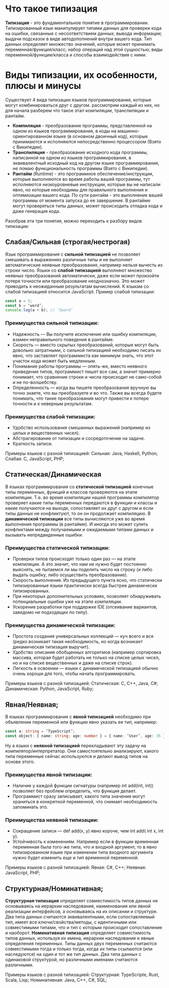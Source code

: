 # Что такое типизация
**Типизация** - это фундаментальное понятие в программировании. Типизированный язык манипулирует типами данных для проверки кода на ошибки, связанные с несоответствием данных; вывода информации; выдачи подсказок в виде автодополнений внутри вашего кода. Тип данных определяет множество значений, которые может принимать переменная/функция/класс; набор операций над этой сущностью; виды переменной/функции/класса и способы взаимодействия с ними.
# Виды типизации, их особенности, плюсы и минусы
Существует 4 вида типизации языков программирования, которые могут комбинироваться друг с другом. рассмотрим каждый из них, но для начала разберем что такое этап компиляции, транспиляции и рантайм.

* **Компиляция** - преобразование программы, представленной на одном из языков программирования, в коды на машинно-ориентированном языке (в основном двоичный код), которые принимаются и исполняются непосредственно процессором (Взято с Википедии).
* **Транспиляция** - преобразование исходного кода программы, написанной на одном из языков программирования, в эквивалентный исходный код на другом языке программирования, не ломаю функциональность программы (Взято с Википедии).
* **Рантайм** (Runtime) - это программное обеспечение/инструкции, которые выполняются во время работы вашей программы, тут исполняются низкоуровневые инструкции, которые вы не написали явно, но которые необходимы для правильного выполнения и оптимизации вашего кода. По сути рантайм - это выполнение вашей программы от момента запуска до ее завершение. В рантайме могут проверяться типы данных, может происходить отладка кода и даже генерация кода.

Разобрав эти три понятия, можно переходить к разбору видов типизации:

## Слабая/Сильная (строгая/нестрогая)
Язык программирования с **сильной типизацией** не позволяет смешивать в выражениях различные типы и не выполняет автоматические неявные преобразования, например нельзя вычесть из строки число. Языки со **слабой типизацией** выполняют множество неявных преобразований автоматически, даже если может произойти потеря точности или преобразование неоднозначно. Это может приводить к неожиданным результатам вычислений. К языкам со слабой типизацией относится JavaScript. Пример слабой типизации:
```TypeScript
const a = 5;
const b = ‘word’;
console.log(a + b); // ‘5word’
```

### Преимущества сильной типизации:
* Надежность — Вы получите исключение или ошибку компиляции, взамен неправильного поведения в рантайме.
* Скорость — вместо скрытых преобразований, которые могут быть довольно затратными, с сильной типизацией необходимо писать их явно, что заставляет программиста как минимум знать, что этот участок кода может быть медленным.
* Понимание работы программы — опять-же, вместо неявного приведения типов, программист пишет все сам, а значит примерно понимает, что сравнение строки и числа происходит не само-собой и не по-волшебству.
* Определенность — когда вы пишете преобразования вручную вы точно знаете, что вы преобразуете и во что. Также вы всегда будете понимать, что такие преобразования могут привести к потере точности и к неверным результатам.

### Преимущества слабой типизации:
* Удобство использования смешанных выражений (например из целых и вещественных чисел).
* Абстрагирование от типизации и сосредоточение на задаче.
* Краткость записи.

Примеры языков с разной типизацией:
Сильная: Java, Haskell, Python;
Слабая: C, JavaScript, PHP;

## Статическая/Динамическая
В языках программирования со **статической типизацией** конечные типы переменных, функций и классов проверяются на этапе компиляции. Т.е. во время компиляции нашей программы компилятор проверяет какие типы переменных передаются в функции и классы и какие получаются на выходе, сопоставляет их друг с другом и если типы данных не конфликтуют, то он он продолжает компиляцию. В **динамической типизации** все типы вычисляются уже во время выполнения программы (в рантайме). И иногда это может сулить конфликтами между получаемыми и ожидаемыми типами данных и вызывать непредвиденные ошибки.

### Преимущества статической типизации:
* Проверки типов происходят только один раз — на этапе компиляции. А это значит, что нам не нужно будет постоянно выяснять, не пытаемся ли мы поделить число на строку (и либо выдать ошибку, либо осуществить преобразование).
* Скорость выполнения. Из предыдущего пункта ясно, что статически типизированные языки практически всегда быстрее динамически типизированных.
* При некоторых дополнительных условиях, позволяет обнаруживать потенциальные ошибки уже на этапе компиляции.
* Ускорение разработки при поддержке IDE (отсеивание вариантов, заведомо не подходящих по типу).

### Преимущества динамической типизации:
* Простота создания универсальных коллекций — куч всего и вся (редко возникает такая необходимость, но когда возникает динамическая типизация выручит).
* Удобство описания обобщенных алгоритмов (например сортировка массива, которая будет работать не только на списке целых чисел, но и на списке вещественных и даже на списке строк).
* Легкость в освоении — языки с динамической типизацией обычно очень хороши для того, чтобы начать программировать.

Примеры языков с разной типизацией:
Статическая: C, C++, Java, C#;
Динамическая: Python, JavaScript, Ruby;

## Явная/Неявная;
В языках программирования с **явной типизацией** необходимо при объявлении переменной или функции явно указать ее тип, например:
```TypeScript
const a: string = ‘TypeScript’;
const object: { name: string; age: number } = { name: ‘User’, age: 35 }
```
Ну а языки с **неявной типизацией** перекладывают эту задачу на компилятор/интерпретатор. Они самостоятельно анализируют, какого типа переменные сейчас используются и делают вывод типов на основе этого.

### Преимущества явной типизации:
* Наличие у каждой функции сигнатуры (например int add(int, int)) позволяет без проблем определить, что функция делает.
* Программист сразу записывает, какого типа значения могут храниться в конкретной переменной, что снимает необходимость запоминать это.

### Преимущества неявной типизации:
* Сокращение записи — def add(x, y) явно короче, чем int add( int x, int y).
* Устойчивость к изменениям. Например если в функции временная переменная была того-же типа, что и входной аргумент, то в явно типизированном языке при изменении типа входного аргумента нужно будет изменить еще и тип временной переменной.

Примеры языков с разной типизацией:
Явная: C#, C++;
Неявная: JavaScript, PHP;

## Структурная/Номинативная;
**Структурная типизация** определяет совместимость типов данных не основываясь на иерархии наследования, наименования или явной реализации интерфейсов, а основываясь на их описании и структуре. Два типа данных считаются эквивалентными, если  сопоставляемый тип, имеет все ключи/свойства/методы, с идентичными или совместимыми типами, что и тип с которым происходит сопоставление и наоборот. **Номинативная типизация** определяет совместимость типов данных, используя их имена, иерархии наследования и явные определения переменных. Типы данных двух переменных считаются совместимыми тогда и только тогда, когда их типы ссылаются (или наследуются) на один и тот же тип данных. Два типа данных с одинаковой структурой, но различными именами считаются различными.

Примеры языков с разной типизацией:
Структурная: TypeScripte, Rust, Scala, Lisp;
Номинативная: Java, C++, C#, SQL;